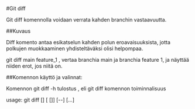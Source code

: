 #Git diff

Git diff komennolla voidaan verrata kahden branchin vastaavuutta.

##Kuvaus

Diff komento antaa esikatselun kahden polun eroavaisuuksista, jotta polkujen muokkaaminen yhdisteltäväksi olisi helpompaa.

git diff main feature_1 , vertaa branchia main ja branchia feature 1, ja näyttää niiden erot, jos niitä on.

##Komennon käyttö ja valinnat:

Komennon git diff -h tulostus , eli git diff komennon toiminnalisuus

usage: git diff [<options>] [<commit> [<commit>]] [--] [<path>...]
